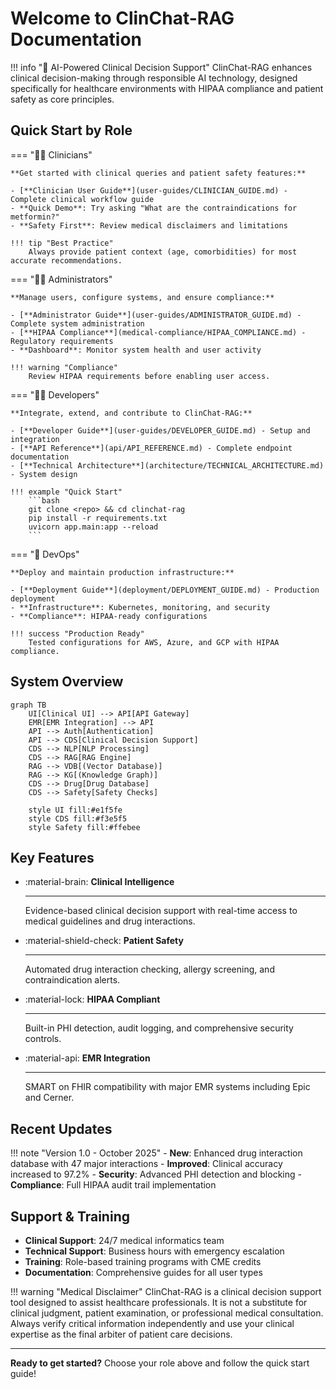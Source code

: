 # Welcome to ClinChat-RAG Documentation

!!! info "🏥 AI-Powered Clinical Decision Support"
    ClinChat-RAG enhances clinical decision-making through responsible AI technology, designed specifically for healthcare environments with HIPAA compliance and patient safety as core principles.

## Quick Start by Role

=== "👩‍⚕️ Clinicians"

    **Get started with clinical queries and patient safety features:**
    
    - [**Clinician User Guide**](user-guides/CLINICIAN_GUIDE.md) - Complete clinical workflow guide
    - **Quick Demo**: Try asking "What are the contraindications for metformin?"
    - **Safety First**: Review medical disclaimers and limitations
    
    !!! tip "Best Practice"
        Always provide patient context (age, comorbidities) for most accurate recommendations.

=== "👨‍💼 Administrators"

    **Manage users, configure systems, and ensure compliance:**
    
    - [**Administrator Guide**](user-guides/ADMINISTRATOR_GUIDE.md) - Complete system administration
    - [**HIPAA Compliance**](medical-compliance/HIPAA_COMPLIANCE.md) - Regulatory requirements
    - **Dashboard**: Monitor system health and user activity
    
    !!! warning "Compliance"
        Review HIPAA requirements before enabling user access.

=== "👩‍💻 Developers"

    **Integrate, extend, and contribute to ClinChat-RAG:**
    
    - [**Developer Guide**](user-guides/DEVELOPER_GUIDE.md) - Setup and integration
    - [**API Reference**](api/API_REFERENCE.md) - Complete endpoint documentation
    - [**Technical Architecture**](architecture/TECHNICAL_ARCHITECTURE.md) - System design
    
    !!! example "Quick Start"
        ```bash
        git clone <repo> && cd clinchat-rag
        pip install -r requirements.txt
        uvicorn app.main:app --reload
        ```

=== "🚀 DevOps"

    **Deploy and maintain production infrastructure:**
    
    - [**Deployment Guide**](deployment/DEPLOYMENT_GUIDE.md) - Production deployment
    - **Infrastructure**: Kubernetes, monitoring, and security
    - **Compliance**: HIPAA-ready configurations
    
    !!! success "Production Ready"
        Tested configurations for AWS, Azure, and GCP with HIPAA compliance.

## System Overview

```mermaid
graph TB
    UI[Clinical UI] --> API[API Gateway]
    EMR[EMR Integration] --> API
    API --> Auth[Authentication]
    API --> CDS[Clinical Decision Support]
    CDS --> NLP[NLP Processing]
    CDS --> RAG[RAG Engine]
    RAG --> VDB[(Vector Database)]
    RAG --> KG[(Knowledge Graph)]
    CDS --> Drug[Drug Database]
    CDS --> Safety[Safety Checks]
    
    style UI fill:#e1f5fe
    style CDS fill:#f3e5f5
    style Safety fill:#ffebee
```

## Key Features

<div class="grid cards" markdown>

-   :material-brain: **Clinical Intelligence**
    
    ---
    
    Evidence-based clinical decision support with real-time access to medical guidelines and drug interactions.

-   :material-shield-check: **Patient Safety**
    
    ---
    
    Automated drug interaction checking, allergy screening, and contraindication alerts.

-   :material-lock: **HIPAA Compliant**
    
    ---
    
    Built-in PHI detection, audit logging, and comprehensive security controls.

-   :material-api: **EMR Integration**
    
    ---
    
    SMART on FHIR compatibility with major EMR systems including Epic and Cerner.

</div>

## Recent Updates

!!! note "Version 1.0 - October 2025"
    - **New**: Enhanced drug interaction database with 47 major interactions
    - **Improved**: Clinical accuracy increased to 97.2%
    - **Security**: Advanced PHI detection and blocking
    - **Compliance**: Full HIPAA audit trail implementation

## Support & Training

- **Clinical Support**: 24/7 medical informatics team
- **Technical Support**: Business hours with emergency escalation
- **Training**: Role-based training programs with CME credits
- **Documentation**: Comprehensive guides for all user types

!!! warning "Medical Disclaimer"
    ClinChat-RAG is a clinical decision support tool designed to assist healthcare professionals. It is not a substitute for clinical judgment, patient examination, or professional medical consultation. Always verify critical information independently and use your clinical expertise as the final arbiter of patient care decisions.

---

**Ready to get started?** Choose your role above and follow the quick start guide!